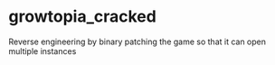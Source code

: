 # growtopia_cracked
Reverse engineering by binary patching the game so that it can open multiple instances
